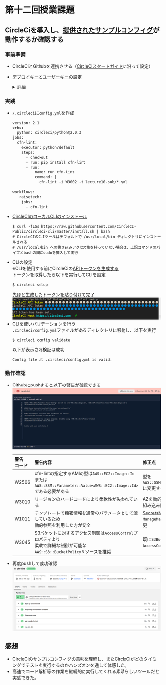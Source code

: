 # 第十二回授業課題
## CircleCiを導入し、[提供されたサンプルコンフィグ](https://github.com/MasatoshiMizumoto/raisetech_documents/tree/main/aws/samples/circleci)が動作するか確認する  
### 事前準備
 - CircleCiとGithubを連携させる（[CircleCiスタートガイド](https://circleci.com/docs/ja/getting-started/)に沿って設定）  
 - [デプロイキーとユーザーキーの設定](https://circleci.com/docs/ja/github-integration/#connect-a-github-account)
   <details><summary>詳細</summary>  
   
   1. [ローカルPCでSSHアクセスキーを作成](https://circleci.com/docs/ja/github-integration/#deploy-keys-and-user-keys)    
      ```
      $ ssh-keygen -t ed25519 -C "your_email@example.com"
      ```
   2. `https://github.com/you/test-repo/settings/keys`に移動して1.で作成したパブリックキーを貼り付けデプロイキーを追加する  
   （Allow write access はオンに設定）  
   3. CircleCIのプロジェクト設定にてi.で作成したプライベートキーを貼り付けSSHキーを追加する

   </details>  
### 実践
 - `/.circleci`に`config.yml`を作成  
   ```
   version: 2.1
   orbs:
     python: circleci/python@2.0.3
   jobs:
     cfn-lint:
       executor: python/default
       steps:
         - checkout
         - run: pip install cfn-lint
         - run:
             name: run cfn-lint
             command: |
               cfn-lint -i W3002 -t lecture10-sub/*.yml

   workflows:
      raisetech:
       jobs:
         - cfn-lint
   ```  
 - [CircleCIのローカルCLIのインストール](https://circleci.com/docs/ja/local-cli/)  
   ```
   $ curl -fLSs https://raw.githubusercontent.com/CircleCI-Public/circleci-cli/master/install.sh | bash  
   # CircleCIのCLIツールはデフォルトで /usr/local/bin ディレクトリにインストールされる  
   # /usr/local/bin への書き込みアクセス権を持っていない場合は、上記コマンドのパイプとbashの間にsudoを挿入して実行
   ```
 - CLIの設定  
   ※CLIを使用する前にCircleCiの[APIトークンを生成する](https://app.circleci.com/settings/user/tokens)  
   トークンを取得したら以下を実行してCLIを設定  
   ```
   $ circleci setup
   ```  
   先ほど生成したトークンを貼り付けて完了  
![circleci-api-token](/images/lecture12/circleci-api-token.png)
 - CLIを使いバリデーションを行う  
   `.circleci/config.yml`ファイルがあるディレクトリに移動し、以下を実行  
   ```
   $ circleci config validate
   ```  
   以下が表示され検証は成功  
   ```
   Config file at .circleci/config.yml is valid.
   ```  
### 動作確認  
 - Githubにpushすると以下の警告が確認できる  
![test-failure](/images/lecture12/test-failure.png)  

   | 警告 <br> コード | 警告内容 | 修正点 | 修正後 <br> コード |
   | --------- | --------- | --------- | --------- |
   | W2506 | cfn-lintの指定するAMIの型は`AWS::EC2::Image::Id`または <br> `AWS::SSM::Parameter::Value<AWS::EC2::Image::Id>` <br> である必要がある | 型を `AWS::SSM::Parameter::Value<AWS::EC2::Image::Id>`  <br> に変更する | [lecture10-cf-ec2.yml](/lecture10-sub/lecture10-cf-ec2.yml) |
   | W3010 | リージョンのハードコードにより柔軟性が失われている | AZを動的に取得する方法として <br> 組み込み関数`Fn::GetAZs`を使用する | [lecture10-cf-rds.yml](/lecture10-sub/lecture10-cf-rds.yml) |
   | W1011 | テンプレートで機密情報を通常のパラメータとして渡しているため <br> 動的参照を利用した方が安全 | [SecretsManagerの動的参照を使用する記述](https://zenn.dev/devcamp/articles/54ffd860025f64)に改善 <br> `ManageMasterUserPassword: true`こちらの記載に変更 | [lecture10-cf-rds.yml](/lecture10-sub/lecture10-cf-rds.yml) |
   | W3045 | S3バケットに対するアクセス制御は`AccessControl`プロパティより <br> 柔軟で詳細な制御が可能な <br> `AWS::S3::BucketPolicy`リソースを推奨 | 既に`S3BucketPolicy`を定義しており <br> `AccessControl: Private`の記載は冗長になる為削除 | [lecture10-cf-s3.yml](/lecture10-sub/lecture10-cf-s3.yml) |
 - 再度pushして成功確認  
![test-success](/images/lecture12/test-success.png)
## 感想
 - CircleCiのサンプルコンフィグの意味を理解し、またCircleCiがどのタイミングでテストを実行するのかハンズオンを通して体感した。
 - 高速でコード解析等の作業を継続的に実行してくれる素晴らしいツールだと実感できた。
 
